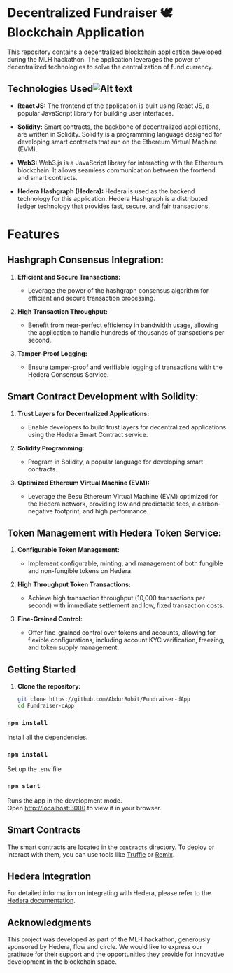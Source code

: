 # Decentralized Fundraiser 🕊 Blockchain Application

This repository contains a decentralized blockchain application developed during the MLH hackathon. The application leverages the power of decentralized technologies to solve the centralization of fund currency.

## Technologies Used![Alt text](image.png)

- **React JS:** The frontend of the application is built using React JS, a popular JavaScript library for building user interfaces.

- **Solidity:** Smart contracts, the backbone of decentralized applications, are written in Solidity. Solidity is a programming language designed for developing smart contracts that run on the Ethereum Virtual Machine (EVM).

- **Web3:** Web3.js is a JavaScript library for interacting with the Ethereum blockchain. It allows seamless communication between the frontend and smart contracts.

- **Hedera Hashgraph (Hedera):** Hedera is used as the backend technology for this application. Hedera Hashgraph is a distributed ledger technology that provides fast, secure, and fair transactions.

# Features

## Hashgraph Consensus Integration:

1. **Efficient and Secure Transactions:**
   - Leverage the power of the hashgraph consensus algorithm for efficient and secure transaction processing.

2. **High Transaction Throughput:**
   - Benefit from near-perfect efficiency in bandwidth usage, allowing the application to handle hundreds of thousands of transactions per second.

3. **Tamper-Proof Logging:**
   - Ensure tamper-proof and verifiable logging of transactions with the Hedera Consensus Service.

## Smart Contract Development with Solidity:

1. **Trust Layers for Decentralized Applications:**
   - Enable developers to build trust layers for decentralized applications using the Hedera Smart Contract service.

2. **Solidity Programming:**
   - Program in Solidity, a popular language for developing smart contracts.

3. **Optimized Ethereum Virtual Machine (EVM):**
   - Leverage the Besu Ethereum Virtual Machine (EVM) optimized for the Hedera network, providing low and predictable fees, a carbon-negative footprint, and high performance.

## Token Management with Hedera Token Service:

1. **Configurable Token Management:**
   - Implement configurable, minting, and management of both fungible and non-fungible tokens on Hedera.

2. **High Throughput Token Transactions:**
   - Achieve high transaction throughput (10,000 transactions per second) with immediate settlement and low, fixed transaction costs.

3. **Fine-Grained Control:**
   - Offer fine-grained control over tokens and accounts, allowing for flexible configurations, including account KYC verification, freezing, and token supply management.
## Getting Started

1. **Clone the repository:**

   ```bash
   git clone https://github.com/AbdurRohit/Fundraiser-dApp
   cd Fundraiser-dApp


### `npm install`
Install all the dependencies.

### `npm install`
Set up the .env file
### `npm start`

Runs the app in the development mode.\
Open [http://localhost:3000](http://localhost:3000) to view it in your browser.

## Smart Contracts

The smart contracts are located in the `contracts` directory. To deploy or interact with them, you can use tools like [Truffle](https://www.trufflesuite.com/truffle) or [Remix](https://remix.ethereum.org/).

## Hedera Integration

For detailed information on integrating with Hedera, please refer to the [Hedera documentation](https://docs.hedera.com/hedera/).

## Acknowledgments

This project was developed as part of the MLH hackathon, generously sponsored by Hedera, flow and circle. We would like to express our gratitude for their support and the opportunities they provide for innovative development in the blockchain space.




